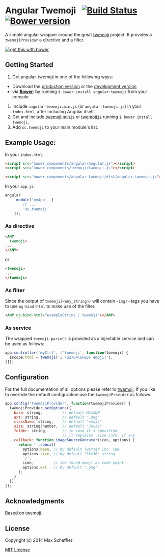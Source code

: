 # Angular Twemoji &nbsp; [![Build Status](https://travis-ci.org/scheffield/angular-twemoji.svg)](https://travis-ci.org/scheffield/angular-twemoji)&nbsp;[![Bower version](https://badge.fury.io/bo/angular-twemoji.svg)](http://badge.fury.io/bo/angular-twemoji)

A simple angular wrapper around the great [twemoji](https://github.com/twitter/twemoji) project. It provides a `twemojiProvider` a directive and a filter.

[![get this with bower](http://benschwarz.github.io/bower-badges/badge@2x.png)](http://bower.io/ "get this with bower")

## Getting Started

1. Get angular-twemoji in one of the following ways:
 - Download the [production version][min] or the [development version][max]
 - via **[Bower](http://bower.io/)**: by running `$ bower install angular-twemoji` from your console
1. Include `angular-twemoji.min.js` (or `angular-twemoji.js`) in your `index.html`, after including Angular itself.
1. Get and include [twemoji.min.js][parser_min] or [twemoji.js][parser_max] running `$ bower install twemoji`.
1. Add `sc.twemoji` to your main module's list.

[min]: https://raw.github.com/scheffield/angular-twemoji/master/dist/angular-twemoji.min.js
[max]: https://raw.github.com/scheffield/angular-twemoji/master/dist/angular-twemoji.js
[parser_min]: https://raw.github.com/twitter/twemoji/gh-pages/twemoji.min.js
[parser_max]: https://raw.github.com/twitter/twemoji/gh-pages/twemoji.js

## Example Usage:

In your `index.html`:

```html
<script src="bower_components/angular/angular.js"></script>
<script src="bower_components/twemoji/twemoji.js"></script>

<script src="bower_components/angular-twemoji/dist/angular-twemoji.js"></script>
```

In your `app.js`:

```js
angular
    .module('myApp', [
        // ...
        'sc.twemoji'
    ]);
```

### As directive

```html
<ANY
  twemoji>
...
</ANY>
```

or

```html
<twemoji>
...
</twemoji>
```

### As filter
Since the output of `twemoji(<any_string>)` will contain `<img/>` tags you have to use `ng-bind-html` to make use of the filter.

```html
<ANY ng-bind-html="exampleString | twemoji"></ANY>
```

### As service

The wrapped `twemoji.parse()` is provided as a injectable service and can be used as follows:

```js
app.controller('myCtrl', ['twemoji', function(twemoji) {
  $scope.html = twemoji('I \u2764\uFE0F emoji!');
}]);
```

## Configuration

For the full documentation of all options please refer to [twemoji](https://github.com/twitter/twemoji#object-as-parameter). If you like to override the default configuration use the `twemojiProvider` as follows:

```js
app.config('twemojiProvider', function(twemojiProvider) {
  twemojiProvider.setOptions({
    base: string,         // default MaxCDN
    ext: string,          // default ".png"
    className: string,    // default "emoji"
    size: string|number,  // default "36x36"
    folder: string,       // in case it's specified
                          // it replaces .size info, if any
    callback: function imageSourceGenrator(icon, options) {
      return ''.concat(
        options.base, // by default Twitter Inc. CDN
        options.size, // by default "36x36" string
        '/',
        icon,         // the found emoji as code point
        options.ext   // by default ".png"
      );
    }
  });
});
```

## Acknowledgments
Based on [twemoji](https://github.com/twitter/twemoji).

## License

Copyright (c) 2014 Max Scheffler

[MIT License](http://en.wikipedia.org/wiki/MIT_License)
